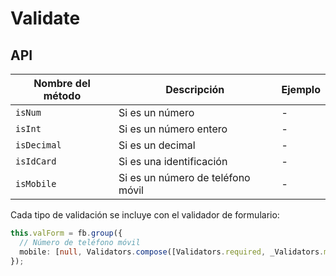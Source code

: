 # Validate

## API

Nombre del método | Descripción | Ejemplo
------------------|-------------|--------
`isNum` | Si es un número | -
`isInt` | Si es un número entero | -
`isDecimal` | Si es un decimal | -
`isIdCard` | Si es una identificación | -
`isMobile` | Si es un número de teléfono móvil | -

Cada tipo de validación se incluye con el validador de formulario:

```ts
this.valForm = fb.group({
  // Número de teléfono móvil
  mobile: [null, Validators.compose([Validators.required, _Validators.mobile])]
});
```
